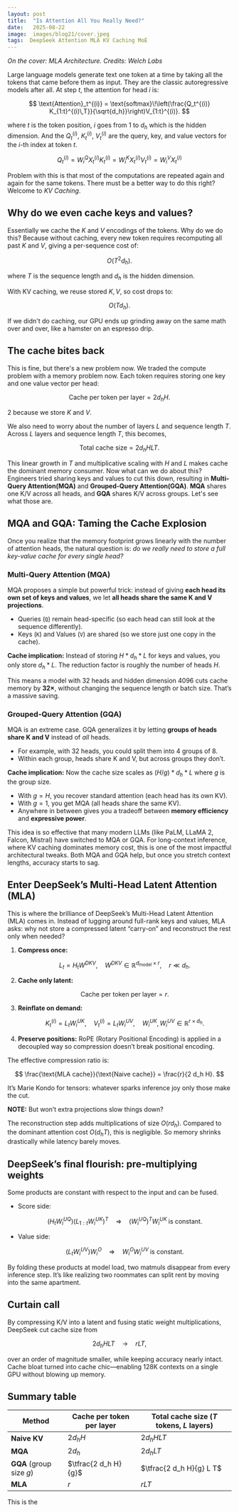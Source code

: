 ```yaml
---
layout: post
title:  "Is Attention All You Really Need?"
date:   2025-08-22
image:  images/blog21/cover.jpeg
tags:  DeepSeek Attention MLA KV Caching MoE 
---
```

*On the cover: MLA Architecture. Credits: Welch Labs*

Large language models generate text one token at a time by taking all the tokens that came before them as input. They are the classic autoregressive models after all. At step *t*, the attention for head *i* is:

$$
\text{Attention}_t^{(i)} = \text{softmax}\!\left(\frac{Q_t^{(i)} K_{1:t}^{(i)\,T}}{\sqrt{d_h}}\right)V_{1:t}^{(i)}.
$$

where $t$ is the token position, $i$ goes from $1$ to $d_h$ which is the hidden dimension. And the $Q_t^{(i)}$, $K_t^{(i)}$, $V_t^{(i)}$ are the query, key, and value vectors for the $i$-th index at token $t$.

$$
Q_t^{(i)} = W^{Q}_i X_t^{(i)}
K_t^{(i)} = W^{K}_i X_t^{(i)}
V_t^{(i)} = W^{V}_i X_t^{(i)}
$$


Problem with this is that most of the computations are repeated again and again for the same tokens. There must be a better way to do this right? Welcome to *KV Caching*.


## Why do we even cache keys and values?

Essentially we cache the $K$ and $V$ encodings of the tokens. Why do we do this? Because without caching, every new token requires recomputing all past $K$ and $V$, giving a per-sequence cost of:

$$
O(T^2 d_h).
$$

where $T$ is the sequence length and $d_h$ is the hidden dimension.

With KV caching, we reuse stored $K,V$, so cost drops to:

$$
O(T d_h).
$$

If we didn't do caching, our GPU ends up grinding away on the same math over and over, like a hamster on an espresso drip.


## The cache bites back

This is fine, but there's a new problem now. We traded the compute problem with a memory problem now. Each token requires storing one key and one value vector per head:

$$
\text{Cache per token per layer} = 2 d_h H.
$$

$2$ because we store $K$ and $V$.

We also need to worry about the number of layers $L$ and sequence length $T$. Across $L$ layers and sequence length $T$, this becomes,

$$
\text{Total cache size} = 2 d_h H L T.
$$

This linear growth in $T$ and multiplicative scaling with $H$ and $L$ makes cache the dominant memory consumer. Now what can we do about this? Engineers tried sharing keys and values to cut this down, resulting in **Multi-Query Attention(MQA)** and **Grouped-Query Attention(GQA)**. **MQA** shares one K/V across all heads, and **GQA** shares K/V across groups. Let's see what those are.


## MQA and GQA: Taming the Cache Explosion

Once you realize that the memory footprint grows linearly with the number of attention heads, the natural question is: *do we really need to store a full key-value cache for every single head?*

### Multi-Query Attention (MQA)

MQA proposes a simple but powerful trick: instead of giving **each head its own set of keys and values**, we let **all heads share the same K and V projections**.

* Queries (`Q`) remain head-specific (so each head can still look at the sequence differently).
* Keys (`K`) and Values (`V`) are shared (so we store just one copy in the cache).

**Cache implication:**
Instead of storing $H * d_h * L$ for keys and values, you only store $d_h * L$. The reduction factor is roughly the number of heads $H$.

This means a model with 32 heads and hidden dimension 4096 cuts cache memory by **32×**, without changing the sequence length or batch size. That’s a massive saving.

### Grouped-Query Attention (GQA)

MQA is an extreme case. GQA generalizes it by letting **groups of heads share K and V** instead of *all* heads.

* For example, with 32 heads, you could split them into 4 groups of 8.
* Within each group, heads share K and V, but across groups they don’t.

**Cache implication:**
Now the cache size scales as $(H / g) * d_h * L$ where $g$ is the group size.

* With $g = H$, you recover standard attention (each head has its own KV).
* With $g = 1$, you get MQA (all heads share the same KV).
* Anywhere in between gives you a tradeoff between **memory efficiency** and **expressive power**.


This idea is so effective that many modern LLMs (like PaLM, LLaMA 2, Falcon, Mistral) have switched to MQA or GQA. For long-context inference, where KV caching dominates memory cost, this is one of the most impactful architectural tweaks. Both MQA and GQA help, but once you stretch context lengths, accuracy starts to sag.

## Enter DeepSeek’s Multi-Head Latent Attention (MLA)

This is where the brilliance of DeepSeek’s Multi-Head Latent Attention (MLA) comes in. Instead of lugging around full-rank keys and values, MLA asks: why not store a compressed latent “carry-on” and reconstruct the rest only when needed?

1. **Compress once:**

   $$
   L_t = H_t W^{DKV}, \quad W^{DKV} \in \mathbb{R}^{d_{\text{model}} \times r}, \quad r \ll d_h.
   $$

2. **Cache only latent:**

   $$
   \text{Cache per token per layer} = r.
   $$

3. **Reinflate on demand:**

   $$
   K_t^{(i)} = L_t W^{UK}_i, \quad V_t^{(i)} = L_t W^{UV}_i, \quad W^{UK}_i, W^{UV}_i \in \mathbb{R}^{r \times d_h}.
   $$

4. **Preserve positions:** RoPE (Rotary Positional Encoding) is applied in a decoupled way so compression doesn’t break positional encoding.

The effective compression ratio is:

$$
\frac{\text{MLA cache}}{\text{Naive cache}} = \frac{r}{2 d_h H}.
$$

It’s Marie Kondo for tensors: whatever sparks inference joy only those make the cut.

**NOTE:** But won’t extra projections slow things down?

The reconstruction step adds multiplications of size $O(r d_h)$. Compared to the dominant attention cost $O(d_h T)$, this is negligible. So memory shrinks drastically while latency barely moves.

## DeepSeek’s final flourish: pre-multiplying weights

Some products are constant with respect to the input and can be fused.

* Score side:

  $$
  (H_t W^{UQ}_i)(L_{1:t} W^{UK}_i)^T \quad \Rightarrow \quad (W^{UQ}_i)^T W^{UK}_i \; \text{is constant}.
  $$

* Value side:

  $$
  (L_t W^{UV}_i) W^O_i \quad \Rightarrow \quad W^O_i W^{UV}_i \; \text{is constant}.
  $$

By folding these products at model load, two matmuls disappear from every inference step. It’s like realizing two roommates can split rent by moving into the same apartment.

## Curtain call

By compressing K/V into a latent and fusing static weight multiplications, DeepSeek cut cache size from

$$
2 d_h H L T \quad \to \quad r L T,
$$

over an order of magnitude smaller, while keeping accuracy nearly intact. Cache bloat turned into cache chic—enabling 128K contexts on a single GPU without blowing up memory.

## Summary table

| Method                   | Cache per token per layer | Total cache size ($T$ tokens, $L$ layers) |
| ------------------------ | ------------------------- | ----------------------------------------- |
| **Naive KV**             | $2 d_h H$                 | $2 d_h H L T$                             |
| **MQA**                  | $2 d_h$                   | $2 d_h L T$                               |
| **GQA** (group size $g$) | $\tfrac{2 d_h H}{g}$      | $\tfrac{2 d_h H}{g} L T$                  |
| **MLA**                  | $r$                       | $r L T$                                   |

This is the 